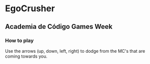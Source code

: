 # EgoCrusher
## Academia de Código Games Week 

### How to play

Use the arrows (up, down, left, right) to dodge from the MC's that are coming towards you. 
